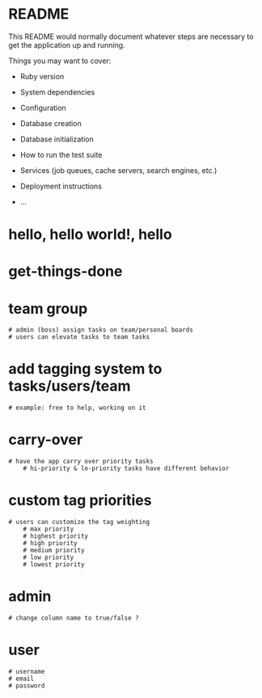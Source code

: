 # README

This README would normally document whatever steps are necessary to get the
application up and running.

Things you may want to cover:

* Ruby version

* System dependencies

* Configuration

* Database creation

* Database initialization

* How to run the test suite

* Services (job queues, cache servers, search engines, etc.)

* Deployment instructions

* ...

# hello, hello world!, hello
# get-things-done
# team group
    # admin (boss) assign tasks on team/personal boards
    # users can elevate tasks to team tasks
# add tagging system to tasks/users/team    
    # example: free to help, working on it

# carry-over
    # have the app carry over priority tasks
        # hi-priority & lo-priority tasks have different behavior

# custom tag priorities
    # users can customize the tag weighting
        # max priority
        # highest priority
        # high priority
        # medium priority
        # low priority
        # lowest priority 

# admin 
    # change column name to true/false ?

# user
    # username
    # email
    # password 
